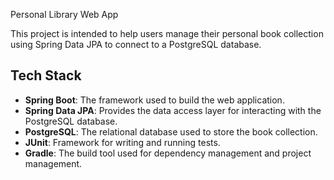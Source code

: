 Personal Library Web App

This project is intended to help users manage their personal book collection using Spring Data JPA to connect 
to a PostgreSQL database.

## Tech Stack

- **Spring Boot**: The framework used to build the web application.
- **Spring Data JPA**: Provides the data access layer for interacting with the PostgreSQL database.
- **PostgreSQL**: The relational database used to store the book collection.
- **JUnit**: Framework for writing and running tests.
- **Gradle**: The build tool used for dependency management and project management.


